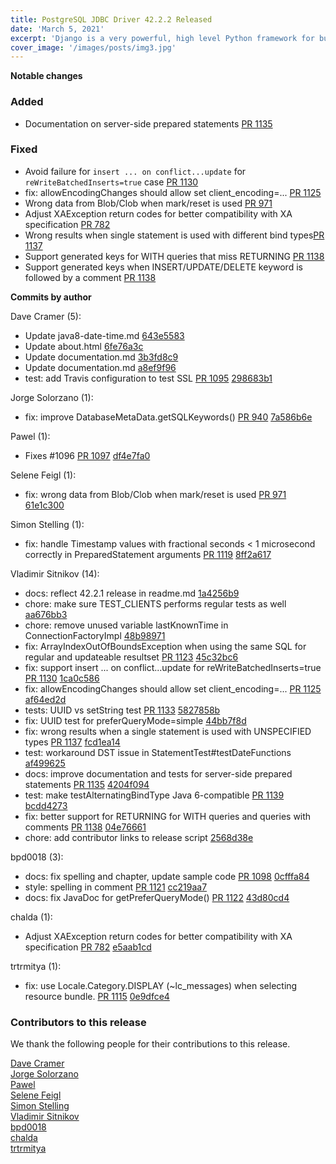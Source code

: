 ```yaml
---
title: PostgreSQL JDBC Driver 42.2.2 Released
date: 'March 5, 2021'
excerpt: 'Django is a very powerful, high level Python framework for building web applications'
cover_image: '/images/posts/img3.jpg'
---
```


**Notable changes**

### Added

- Documentation on server-side prepared statements [PR 1135](https://github.com/pgjdbc/pgjdbc/pull/1135)

### Fixed

- Avoid failure for `insert ... on conflict...update` for `reWriteBatchedInserts=true` case [PR 1130](https://github.com/pgjdbc/pgjdbc/pull/1130)
- fix: allowEncodingChanges should allow set client_encoding=... [PR 1125](https://github.com/pgjdbc/pgjdbc/pull/1125)
- Wrong data from Blob/Clob when mark/reset is used [PR 971](https://github.com/pgjdbc/pgjdbc/pull/971)
- Adjust XAException return codes for better compatibility with XA specification [PR 782](https://github.com/pgjdbc/pgjdbc/pull/782)
- Wrong results when single statement is used with different bind types[PR 1137](https://github.com/pgjdbc/pgjdbc/pull/1137)
- Support generated keys for WITH queries that miss RETURNING [PR 1138](https://github.com/pgjdbc/pgjdbc/pull/1138)
- Support generated keys when INSERT/UPDATE/DELETE keyword is followed by a comment [PR 1138](https://github.com/pgjdbc/pgjdbc/pull/1138)

<!--more-->

**Commits by author**

Dave Cramer (5):

- Update java8-date-time.md [643e5583](https://github.com/pgjdbc/pgjdbc/commit/643e5583fe34c28602af21eb766acbc56a7b26d7)
- Update about.html [6fe76a3c](https://github.com/pgjdbc/pgjdbc/commit/6fe76a3c9289c78b2a8875e101020747584c36a7)
- Update documentation.md [3b3fd8c9](https://github.com/pgjdbc/pgjdbc/commit/3b3fd8c90a4bdcde101f45ae255ca2fe30bac338)
- Update documentation.md [a8ef9f96](https://github.com/pgjdbc/pgjdbc/commit/a8ef9f96feb02246a3d7967ada2ffe146778f7ed)
- test: add Travis configuration to test SSL [PR 1095](https://github.com/pgjdbc/pgjdbc/pull/1095) [298683b1](https://github.com/pgjdbc/pgjdbc/commit/298683b1bd11a4b16cdba861c8ca93134cfb037b)

Jorge Solorzano (1):

- fix: improve DatabaseMetaData.getSQLKeywords() [PR 940](https://github.com/pgjdbc/pgjdbc/pull/940) [7a586b6e](https://github.com/pgjdbc/pgjdbc/commit/7a586b6e492e8911a928d50113a68569981fa731)

Pawel (1):

- Fixes #1096 [PR 1097](https://github.com/pgjdbc/pgjdbc/pull/1097) [df4e7fa0](https://github.com/pgjdbc/pgjdbc/commit/df4e7fa07c205e12f7fe5e3c80ab90ea63c1bc17)

Selene Feigl (1):

- fix: wrong data from Blob/Clob when mark/reset is used [PR 971](https://github.com/pgjdbc/pgjdbc/pull/971) [61e1c300](https://github.com/pgjdbc/pgjdbc/commit/61e1c300fb52237b05b7649d61603dd339fbdd9b)

Simon Stelling (1):

- fix: handle Timestamp values with fractional seconds < 1 microsecond correctly in PreparedStatement arguments [PR 1119](https://github.com/pgjdbc/pgjdbc/pull/1119) [8ff2a617](https://github.com/pgjdbc/pgjdbc/commit/8ff2a617c8a153eb364d8b762102b6b6b1cb53f8)

Vladimir Sitnikov (14):

- docs: reflect 42.2.1 release in readme.md [1a4256b9](https://github.com/pgjdbc/pgjdbc/commit/1a4256b973da36c0fc42f0268e58e1535073247b)
- chore: make sure TEST_CLIENTS performs regular tests as well [aa676bb3](https://github.com/pgjdbc/pgjdbc/commit/aa676bb39117dc47cbd51a236b232227e9128220)
- chore: remove unused variable lastKnownTime in ConnectionFactoryImpl [48b98971](https://github.com/pgjdbc/pgjdbc/commit/48b98971d085a7988b67a31cf5ff9fb52c5534e5)
- fix: ArrayIndexOutOfBoundsException when using the same SQL for regular and updateable resultset [PR 1123](https://github.com/pgjdbc/pgjdbc/pull/1123) [45c32bc6](https://github.com/pgjdbc/pgjdbc/commit/45c32bc6af2e140ff86dabd718344c74fc244394)
- fix: support insert ... on conflict...update for reWriteBatchedInserts=true [PR 1130](https://github.com/pgjdbc/pgjdbc/pull/1130) [1ca0c586](https://github.com/pgjdbc/pgjdbc/commit/1ca0c5864a8b6c575b32aee03e2e1e8848fee143)
- fix: allowEncodingChanges should allow set client_encoding=... [PR 1125](https://github.com/pgjdbc/pgjdbc/pull/1125) [af64ed2d](https://github.com/pgjdbc/pgjdbc/commit/af64ed2dac035c621b4aec4a0471730457725194)
- tests: UUID vs setString test [PR 1133](https://github.com/pgjdbc/pgjdbc/pull/1133) [5827858b](https://github.com/pgjdbc/pgjdbc/commit/5827858ba5b72b519feb86fc65301a7bffa10c4d)
- fix: UUID test for preferQueryMode=simple [44bb7f8d](https://github.com/pgjdbc/pgjdbc/commit/44bb7f8d66829705bf46a6cfcad8a179eb14e441)
- fix: wrong results when a single statement is used with UNSPECIFIED types [PR 1137](https://github.com/pgjdbc/pgjdbc/pull/1137) [fcd1ea14](https://github.com/pgjdbc/pgjdbc/commit/fcd1ea14545a113fe4a124e17132824e279f572e)
- test: workaround DST issue in StatementTest#testDateFunctions [af499625](https://github.com/pgjdbc/pgjdbc/commit/af499625fb99043fe0bf605ec4b23f3dd64c18d7)
- docs: improve documentation and tests for server-side prepared statements [PR 1135](https://github.com/pgjdbc/pgjdbc/pull/1135) [4204f094](https://github.com/pgjdbc/pgjdbc/commit/4204f09446edbc7caaecb4c8cd7c8f78abd9344e)
- test: make testAlternatingBindType Java 6-compatible [PR 1139](https://github.com/pgjdbc/pgjdbc/pull/1139) [bcdd4273](https://github.com/pgjdbc/pgjdbc/commit/bcdd4273bba7ae6b3348d47d4cdeb72e941d5acc)
- fix: better support for RETURNING for WITH queries and queries with comments [PR 1138](https://github.com/pgjdbc/pgjdbc/pull/1138) [04e76661](https://github.com/pgjdbc/pgjdbc/commit/04e76661586b54157a1220552c005569231388a9)
- chore: add contributor links to release script [2568d38e](https://github.com/pgjdbc/pgjdbc/commit/2568d38e5ff7c9b23f92011c7dc936c307f53008)

bpd0018 (3):

- docs: fix spelling and chapter, update sample code [PR 1098](https://github.com/pgjdbc/pgjdbc/pull/1098) [0cfffa84](https://github.com/pgjdbc/pgjdbc/commit/0cfffa841b9b8d2040fe6c576aa77edfd399bbc0)
- style: spelling in comment [PR 1121](https://github.com/pgjdbc/pgjdbc/pull/1121) [cc219aa7](https://github.com/pgjdbc/pgjdbc/commit/cc219aa79b37f03432db4fe61e06b5f27fcb7f83)
- docs: fix JavaDoc for getPreferQueryMode() [PR 1122](https://github.com/pgjdbc/pgjdbc/pull/1122) [43d80cd4](https://github.com/pgjdbc/pgjdbc/commit/43d80cd48a54ea91868d15bd2f3806b467519883)

chalda (1):

- Adjust XAException return codes for better compatibility with XA specification [PR 782](https://github.com/pgjdbc/pgjdbc/pull/782) [e5aab1cd](https://github.com/pgjdbc/pgjdbc/commit/e5aab1cd3e49051f46298d8f1fd9f66af1731299)

trtrmitya (1):

- fix: use Locale.Category.DISPLAY (~lc_messages) when selecting resource bundle. [PR 1115](https://github.com/pgjdbc/pgjdbc/pull/1115) [0e9dfce4](https://github.com/pgjdbc/pgjdbc/commit/0e9dfce42c80391d0eefa830600e0ac4c1baae50)

<a name="contributors_{{ page.version }}"></a>

### Contributors to this release

We thank the following people for their contributions to this release.

[Dave Cramer](davec@postgresintl.com)  
[Jorge Solorzano](https://github.com/jorsol)  
[Pawel](https://github.com/veselov)  
[Selene Feigl](https://github.com/sfeigl)  
[Simon Stelling](https://github.com/stellingsimon)  
[Vladimir Sitnikov](https://github.com/vlsi)  
[bpd0018](https://github.com/bpd0018)  
[chalda](https://github.com/ochaloup)  
[trtrmitya](https://github.com/trtrmitya)
